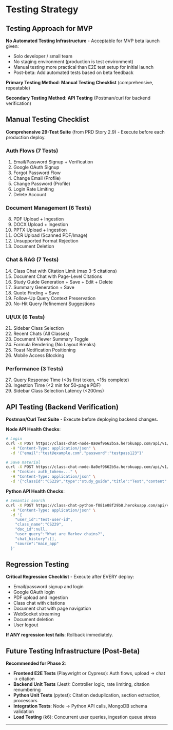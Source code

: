 # Testing Strategy

## Testing Approach for MVP

**No Automated Testing Infrastructure** - Acceptable for MVP beta launch given:
- Solo developer / small team
- No staging environment (production is test environment)
- Manual testing more practical than E2E test setup for initial launch
- Post-beta: Add automated tests based on beta feedback

**Primary Testing Method**: **Manual Testing Checklist** (comprehensive, repeatable)

**Secondary Testing Method**: **API Testing** (Postman/curl for backend verification)

## Manual Testing Checklist

**Comprehensive 29-Test Suite** (from PRD Story 2.9) - Execute before each production deploy.

### Auth Flows (7 Tests)

1. Email/Password Signup + Verification
2. Google OAuth Signup
3. Forgot Password Flow
4. Change Email (Profile)
5. Change Password (Profile)
6. Login Rate Limiting
7. Delete Account

### Document Management (6 Tests)

8. PDF Upload + Ingestion
9. DOCX Upload + Ingestion
10. PPTX Upload + Ingestion
11. OCR Upload (Scanned PDF/Image)
12. Unsupported Format Rejection
13. Document Deletion

### Chat & RAG (7 Tests)

14. Class Chat with Citation Limit (max 3-5 citations)
15. Document Chat with Page-Level Citations
16. Study Guide Generation + Save + Edit + Delete
17. Summary Generation + Save
18. Quote Finding + Save
19. Follow-Up Query Context Preservation
20. No-Hit Query Refinement Suggestions

### UI/UX (6 Tests)

21. Sidebar Class Selection
22. Recent Chats (All Classes)
23. Document Viewer Summary Toggle
24. Formula Rendering (No Layout Breaks)
25. Toast Notification Positioning
26. Mobile Access Blocking

### Performance (3 Tests)

27. Query Response Time (<3s first token, <15s complete)
28. Ingestion Time (<2 min for 50-page PDF)
29. Sidebar Class Selection Latency (<200ms)

## API Testing (Backend Verification)

**Postman/Curl Test Suite** - Execute before deploying backend changes.

**Node API Health Checks**:
```bash
# Login
curl -X POST https://class-chat-node-8a0ef9662b5a.herokuapp.com/api/v1/user/login \
  -H "Content-Type: application/json" \
  -d '{"email":"test@example.com","password":"testpass123"}'

# Save material
curl -X POST https://class-chat-node-8a0ef9662b5a.herokuapp.com/api/v1/materials/save \
  -H "Cookie: auth_token=..." \
  -H "Content-Type: application/json" \
  -d '{"classId":"CS229","type":"study_guide","title":"Test","content":"# Test"}'
```

**Python API Health Checks**:
```bash
# Semantic search
curl -X POST https://class-chat-python-f081e08f29b8.herokuapp.com/api/v1/semantic_search \
  -H "Content-Type: application/json" \
  -d '{
    "user_id":"test-user-id",
    "class_name":"CS229",
    "doc_id":null,
    "user_query":"What are Markov chains?",
    "chat_history":[],
    "source":"main_app"
  }'
```

## Regression Testing

**Critical Regression Checklist** - Execute after EVERY deploy:

- Email/password signup and login
- Google OAuth login
- PDF upload and ingestion
- Class chat with citations
- Document chat with page navigation
- WebSocket streaming
- Document deletion
- User logout

**If ANY regression test fails**: Rollback immediately.

## Future Testing Infrastructure (Post-Beta)

**Recommended for Phase 2**:

- **Frontend E2E Tests** (Playwright or Cypress): Auth flows, upload → chat → citation
- **Backend Unit Tests** (Jest): Controller logic, rate limiting, citation renumbering
- **Python Unit Tests** (pytest): Citation deduplication, section extraction, processors
- **Integration Tests**: Node → Python API calls, MongoDB schema validation
- **Load Testing** (k6): Concurrent user queries, ingestion queue stress

---
